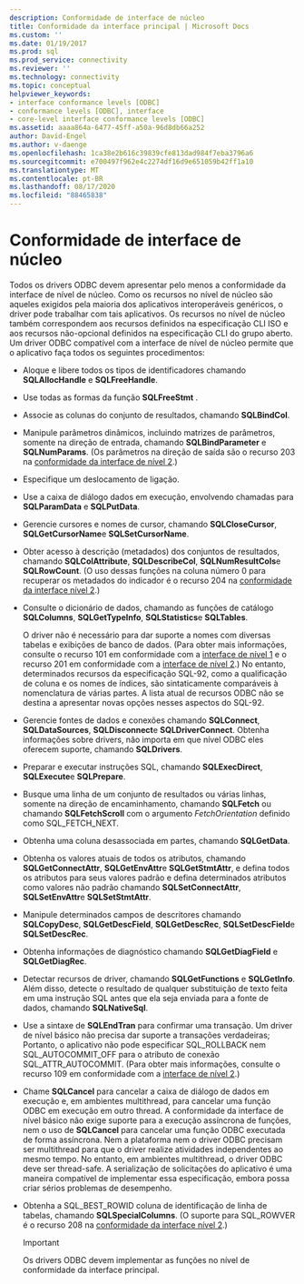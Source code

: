 ```yaml
---
description: Conformidade de interface de núcleo
title: Conformidade da interface principal | Microsoft Docs
ms.custom: ''
ms.date: 01/19/2017
ms.prod: sql
ms.prod_service: connectivity
ms.reviewer: ''
ms.technology: connectivity
ms.topic: conceptual
helpviewer_keywords:
- interface conformance levels [ODBC]
- conformance levels [ODBC], interface
- core-level interface conformance levels [ODBC]
ms.assetid: aaaa864a-6477-45ff-a50a-96d8db66a252
author: David-Engel
ms.author: v-daenge
ms.openlocfilehash: 1ca38e2b616c39839cfe813dad984f7eba3796a6
ms.sourcegitcommit: e700497f962e4c2274df16d9e651059b42ff1a10
ms.translationtype: MT
ms.contentlocale: pt-BR
ms.lasthandoff: 08/17/2020
ms.locfileid: "88465838"
---
```

# <a name="core-interface-conformance"></a>Conformidade de interface de núcleo
Todos os drivers ODBC devem apresentar pelo menos a conformidade da interface de nível de núcleo. Como os recursos no nível de núcleo são aqueles exigidos pela maioria dos aplicativos interoperáveis genéricos, o driver pode trabalhar com tais aplicativos. Os recursos no nível de núcleo também correspondem aos recursos definidos na especificação CLI ISO e aos recursos não-opcional definidos na especificação CLI do grupo aberto. Um driver ODBC compatível com a interface de nível de núcleo permite que o aplicativo faça todos os seguintes procedimentos:  
  
-   Aloque e libere todos os tipos de identificadores chamando **SQLAllocHandle** e **SQLFreeHandle**.  
  
-   Use todas as formas da função **SQLFreeStmt** .  
  
-   Associe as colunas do conjunto de resultados, chamando **SQLBindCol**.  
  
-   Manipule parâmetros dinâmicos, incluindo matrizes de parâmetros, somente na direção de entrada, chamando **SQLBindParameter** e **SQLNumParams**. (Os parâmetros na direção de saída são o recurso 203 na [conformidade da interface de nível 2](../../../odbc/reference/develop-app/level-2-interface-conformance.md).)  
  
-   Especifique um deslocamento de ligação.  
  
-   Use a caixa de diálogo dados em execução, envolvendo chamadas para **SQLParamData** e **SQLPutData**.  
  
-   Gerencie cursores e nomes de cursor, chamando **SQLCloseCursor**, **SQLGetCursorName**e **SQLSetCursorName**.  
  
-   Obter acesso à descrição (metadados) dos conjuntos de resultados, chamando **SQLColAttribute**, **SQLDescribeCol**, **SQLNumResultCols**e **SQLRowCount**. (O uso dessas funções na coluna número 0 para recuperar os metadados do indicador é o recurso 204 na [conformidade da interface nível 2](../../../odbc/reference/develop-app/level-2-interface-conformance.md).)  
  
-   Consulte o dicionário de dados, chamando as funções de catálogo **SQLColumns**, **SQLGetTypeInfo**, **SQLStatistics**e **SQLTables**.  
  
     O driver não é necessário para dar suporte a nomes com diversas tabelas e exibições de banco de dados. (Para obter mais informações, consulte o recurso 101 em conformidade com a [interface de nível 1](../../../odbc/reference/develop-app/level-1-interface-conformance.md) e o recurso 201 em conformidade com a [interface de nível 2](../../../odbc/reference/develop-app/level-2-interface-conformance.md).) No entanto, determinados recursos da especificação SQL-92, como a qualificação de coluna e os nomes de índices, são sintaticamente comparáveis à nomenclatura de várias partes. A lista atual de recursos ODBC não se destina a apresentar novas opções nesses aspectos do SQL-92.  
  
-   Gerencie fontes de dados e conexões chamando **SQLConnect**, **SQLDataSources**, **SQLDisconnect**e **SQLDriverConnect**. Obtenha informações sobre drivers, não importa em que nível ODBC eles oferecem suporte, chamando **SQLDrivers**.  
  
-   Preparar e executar instruções SQL, chamando **SQLExecDirect**, **SQLExecute**e **SQLPrepare**.  
  
-   Busque uma linha de um conjunto de resultados ou várias linhas, somente na direção de encaminhamento, chamando **SQLFetch** ou chamando **SQLFetchScroll** com o argumento *FetchOrientation* definido como SQL_FETCH_NEXT.  
  
-   Obtenha uma coluna desassociada em partes, chamando **SQLGetData**.  
  
-   Obtenha os valores atuais de todos os atributos, chamando **SQLGetConnectAttr**, **SQLGetEnvAttr**e **SQLGetStmtAttr**, e defina todos os atributos para seus valores padrão e defina determinados atributos como valores não padrão chamando **SQLSetConnectAttr**, **SQLSetEnvAttr**e **SQLSetStmtAttr**.  
  
-   Manipule determinados campos de descritores chamando **SQLCopyDesc**, **SQLGetDescField**, **SQLGetDescRec**, **SQLSetDescField**e **SQLSetDescRec**.  
  
-   Obtenha informações de diagnóstico chamando **SQLGetDiagField** e **SQLGetDiagRec**.  
  
-   Detectar recursos de driver, chamando **SQLGetFunctions** e **SQLGetInfo**. Além disso, detecte o resultado de qualquer substituição de texto feita em uma instrução SQL antes que ela seja enviada para a fonte de dados, chamando **SQLNativeSql**.  
  
-   Use a sintaxe de **SQLEndTran** para confirmar uma transação. Um driver de nível básico não precisa dar suporte a transações verdadeiras; Portanto, o aplicativo não pode especificar SQL_ROLLBACK nem SQL_AUTOCOMMIT_OFF para o atributo de conexão SQL_ATTR_AUTOCOMMIT. (Para obter mais informações, consulte o recurso 109 em conformidade com a [interface de nível 2](../../../odbc/reference/develop-app/level-2-interface-conformance.md).)  
  
-   Chame **SQLCancel** para cancelar a caixa de diálogo de dados em execução e, em ambientes multithread, para cancelar uma função ODBC em execução em outro thread. A conformidade da interface de nível básico não exige suporte para a execução assíncrona de funções, nem o uso de **SQLCancel** para cancelar uma função ODBC executada de forma assíncrona. Nem a plataforma nem o driver ODBC precisam ser multithread para que o driver realize atividades independentes ao mesmo tempo. No entanto, em ambientes multithread, o driver ODBC deve ser thread-safe. A serialização de solicitações do aplicativo é uma maneira compatível de implementar essa especificação, embora possa criar sérios problemas de desempenho.  
  
-   Obtenha a SQL_BEST_ROWID coluna de identificação de linha de tabelas, chamando **SQLSpecialColumns**. (O suporte para SQL_ROWVER é o recurso 208 na [conformidade da interface nível 2](../../../odbc/reference/develop-app/level-2-interface-conformance.md).)  
  
    > [!IMPORTANT]  
    >  Os drivers ODBC devem implementar as funções no nível de conformidade da interface principal.
